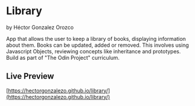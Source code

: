 # Library

by Héctor Gonzalez Orozco

App that allows the user to keep a library of books, displaying information about them. 
Books can be updated, added or removed.
This involves using Javascript Objects, reviewing concepts like inheritance and prototypes.
Build as part of "The Odin Project" curriculum.

## Live Preview
[https://hectorgonzalezo.github.io/library/](https://hectorgonzalezo.github.io/library/)

